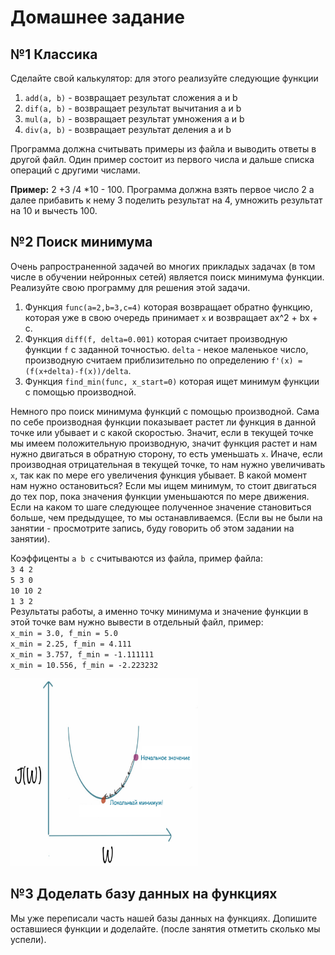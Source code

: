 # Домашнее задание
## №1 Классика

Сделайте свой калькулятор: для этого реализуйте следующие функции  
1. `add(a, b)` - возвращает результат сложения a и b
2. `dif(a, b)` - возвращает результат вычитания a и b
3. `mul(a, b)` - возвращает результат умножения a и b
4. `div(a, b)` - возвращает результат деления a и b

Программа должна считывать примеры из файла и выводить ответы в другой файл. Один пример состоит из первого числа и дальше списка операций с другими числами.  

**Пример:** 2 +3 /4 *10 - 100. Программа должна взять первое число 2 а далее прибавить к нему 3 поделить результат на 4, умножить результат на 10 и вычесть 100.


## №2 Поиск минимума
Очень рапространенной задачей во многих прикладых задачах (в том числе в обучении нейронных сетей) является поиск минимума функции. Реализуйте свою программу для решения этой задачи. 
1. Функция `func(a=2,b=3,c=4)` которая возвращает обратно функцию, которая уже в свою очередь принимает `x` и возвращает ax^2 + bx + c.
2. Функция `diff(f, delta=0.001)` которая считает производную функции `f` с заданной точностью. `delta` - некое маленькое число, производную считаем приблизительно по определению `f'(x) = (f(x+delta)-f(x))/delta`.
3. Функция `find_min(func, x_start=0)` которая ищет минимум функции с помощью производной.

Немного про поиск минимума функций с помощью производной. Сама по себе производная функции показывает растет ли функция в данной точке или убывает и с какой скоростью. Значит, если в текущей точке мы имеем положительную производную, значит функция растет и нам нужно двигаться в обратную сторону, то есть уменьшать `x`. Иначе, если производная отрицательная в текущей точке, то нам нужно увеличивать `x`, так как по мере его увеличения функция убывает. В какой момент нам нужно остановиться? Если мы ищем минимум, то стоит двигаться до тех пор, пока значения функции уменьшаются по мере движения. Если на каком то шаге следующее полученное значение становиться больше, чем предыдущее, то мы останавливаемся. (Если вы не были на занятии - просмотрите запись, буду говорить об этом задании на занятии).

Коэффиценты `a b c` считываются из файла, пример файла:  
`3 4 2`</br>
`5 3 0`</br>
`10 10 2`</br>
`1 3 2`</br>
Результаты работы, а именно точку минимума и значение функции в этой точке вам нужно вывести в отдельный файл, пример:</br>
`x_min = 3.0, f_min = 5.0`</br>
`x_min = 2.25, f_min = 4.111`</br>
`x_min = 3.757, f_min = -1.111111`</br>
`x_min = 10.556, f_min = -2.223232`</br>


<img src="grad_des.png"  width="300" height="300">


## №3 Доделать базу данных на функциях
Мы уже переписали часть нашей базы данных на функциях. Допишите оставшиеся функции и доделайте. (после занятия отметить сколько мы успели).